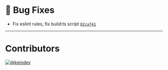 # :bug: Bug Fixes

- Fix eslint rules, fix build:ts script [`82caf41`](https://github.com/tagproject/ts-library-shared-config/commit/82caf419816cb31fdb886c94e39b6777559363e7)

---

# Contributors

[![@keindev](https://avatars.githubusercontent.com/u/4527292?v=4&s=40)](https://github.com/keindev)
